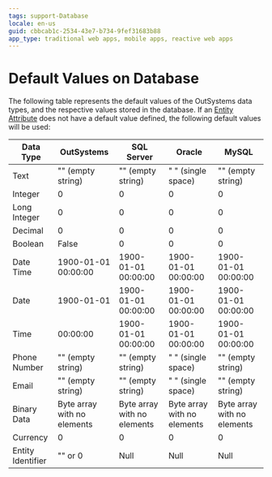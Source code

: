 ```yaml
---
tags: support-Database
locale: en-us
guid: cbbcab1c-2534-43e7-b734-9fef31683b88
app_type: traditional web apps, mobile apps, reactive web apps
---
```


# Default Values on Database

The following table represents the default values of the OutSystems data types, and the respective values stored in the database.
If an [Entity Attribute](<../../lang/auto/Class.Entity%20Attribute.final.md>) does not have a default value defined, the following default values will be used:

Data Type  |  OutSystems  |  SQL Server  |  Oracle  |  MySQL  
---|---|---|---|---  
 Text | "" (empty string) | "" (empty string) | " " (single space) | "" (empty string)  
Integer | 0 | 0 | 0 | 0  
Long Integer | 0 | 0 | 0 | 0  
Decimal | 0 | 0 | 0 | 0  
Boolean | False | 0 | 0 | 0  
Date Time | 1900-01-01 00:00:00 | 1900-01-01 00:00:00 | 1900-01-01 00:00:00 | 1900-01-01 00:00:00  
Date | 1900-01-01 | 1900-01-01 00:00:00 | 1900-01-01 00:00:00 | 1900-01-01 00:00:00  
Time | 00:00:00 | 1900-01-01 00:00:00 | 1900-01-01 00:00:00 | 1900-01-01 00:00:00  
Phone Number | "" (empty string) | "" (empty string) | " " (single space) | "" (empty string)  
Email | "" (empty string) | "" (empty string) | " " (single space) | "" (empty string)  
Binary Data | Byte array with no elements | Byte array with no elements | Byte array with no elements | Byte array with no elements  
Currency | 0 | 0 | 0 | 0  
Entity Identifier | "" or 0 | Null | Null | Null  
